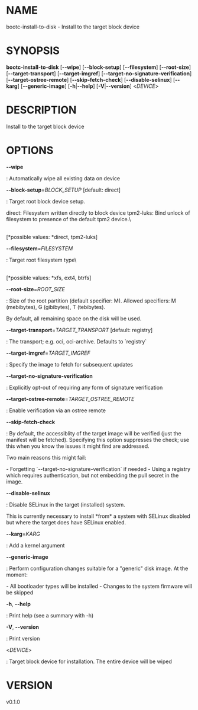# NAME

bootc-install-to-disk - Install to the target block device

# SYNOPSIS

**bootc-install-to-disk** \[**\--wipe**\] \[**\--block-setup**\]
\[**\--filesystem**\] \[**\--root-size**\] \[**\--target-transport**\]
\[**\--target-imgref**\] \[**\--target-no-signature-verification**\]
\[**\--target-ostree-remote**\] \[**\--skip-fetch-check**\]
\[**\--disable-selinux**\] \[**\--karg**\] \[**\--generic-image**\]
\[**-h**\|**\--help**\] \[**-V**\|**\--version**\] \<*DEVICE*\>

# DESCRIPTION

Install to the target block device

# OPTIONS

**\--wipe**

:   Automatically wipe all existing data on device

**\--block-setup**=*BLOCK_SETUP* \[default: direct\]

:   Target root block device setup.

direct: Filesystem written directly to block device tpm2-luks: Bind
unlock of filesystem to presence of the default tpm2 device.\

\
\[*possible values: *direct, tpm2-luks\]

**\--filesystem**=*FILESYSTEM*

:   Target root filesystem type\

\
\[*possible values: *xfs, ext4, btrfs\]

**\--root-size**=*ROOT_SIZE*

:   Size of the root partition (default specifier: M). Allowed
    specifiers: M (mebibytes), G (gibibytes), T (tebibytes).

By default, all remaining space on the disk will be used.

**\--target-transport**=*TARGET_TRANSPORT* \[default: registry\]

:   The transport; e.g. oci, oci-archive. Defaults to \`registry\`

**\--target-imgref**=*TARGET_IMGREF*

:   Specify the image to fetch for subsequent updates

**\--target-no-signature-verification**

:   Explicitly opt-out of requiring any form of signature verification

**\--target-ostree-remote**=*TARGET_OSTREE_REMOTE*

:   Enable verification via an ostree remote

**\--skip-fetch-check**

:   By default, the accessiblity of the target image will be verified
    (just the manifest will be fetched). Specifying this option
    suppresses the check; use this when you know the issues it might
    find are addressed.

Two main reasons this might fail:

\- Forgetting \`\--target-no-signature-verification\` if needed - Using
a registry which requires authentication, but not embedding the pull
secret in the image.

**\--disable-selinux**

:   Disable SELinux in the target (installed) system.

This is currently necessary to install \*from\* a system with SELinux
disabled but where the target does have SELinux enabled.

**\--karg**=*KARG*

:   Add a kernel argument

**\--generic-image**

:   Perform configuration changes suitable for a \"generic\" disk image.
    At the moment:

\- All bootloader types will be installed - Changes to the system
firmware will be skipped

**-h**, **\--help**

:   Print help (see a summary with -h)

**-V**, **\--version**

:   Print version

\<*DEVICE*\>

:   Target block device for installation. The entire device will be
    wiped

# VERSION

v0.1.0
